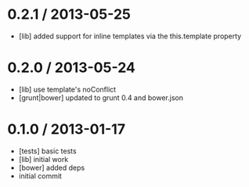 
0.2.1 / 2013-05-25 
==================

  * [lib] added support for inline templates via the this.template property

0.2.0 / 2013-05-24 
==================

  * [lib] use template's noConflict
  * [grunt|bower] updated to grunt 0.4 and bower.json

0.1.0 / 2013-01-17 
==================

  * [tests] basic tests
  * [lib] initial work
  * [bower] added deps
  * initial commit
